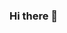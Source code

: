 ### Hi there 👋

<!--
**jaslloyd/jaslloyd** is a ✨ _special_ ✨ repository because its `README.md` (this file) appears on your GitHub profile.

Here are some ideas to get you started:

- 🔭 Tech Lead @Walmart Labs in Dublin 🇮🇪
- 🌱 I’m currently learning leadership and further deeping my knownledge on Web development and thrends.
- 📫 Budding Blogger @[thedeployguy](http://thedeployguy.com/)
-->
